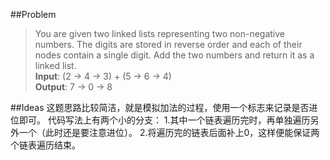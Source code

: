 ##Problem
>You are given two linked lists representing two non-negative numbers. The digits are stored in reverse order and each of their nodes contain a single digit. Add the two numbers and return it as a linked list.  
**Input**: (2 -> 4 -> 3) + (5 -> 6 -> 4)  
**Output**: 7 -> 0 -> 8  

##Ideas
这题思路比较简洁，就是模拟加法的过程，使用一个标志来记录是否进位即可。
代码写法上有两个小的分支：
1.其中一个链表遍历完时，再单独遍历另外一个（此时还是要注意进位）。
2.将遍历完的链表后面补上0，这样便能保证两个链表遍历结束。
